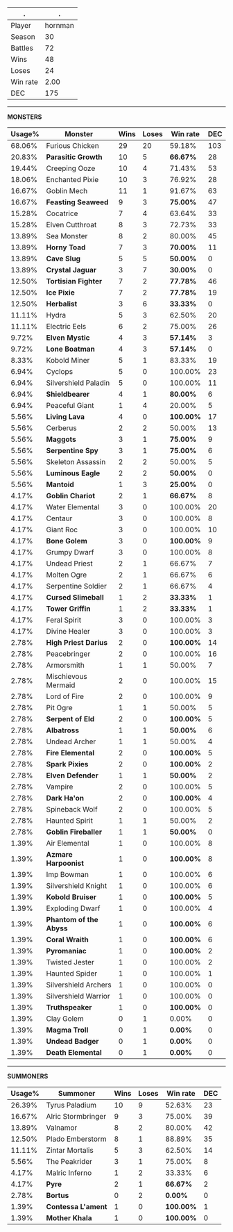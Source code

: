 .|.
|-|-
Player|hornman
Season|30
Battles|72
Wins|48
Loses|24
Win rate|2.00
DEC|175

---
**MONSTERS**

Usage%|Monster|Wins|Loses|Win rate|DEC|
-|-|-|-|-|-|
68.06%|Furious Chicken|29|20|59.18%|103|
20.83%|**Parasitic Growth**|10|5|**66.67%**|28|
19.44%|Creeping Ooze|10|4|71.43%|53|
18.06%|Enchanted Pixie|10|3|76.92%|28|
16.67%|Goblin Mech|11|1|91.67%|63|
16.67%|**Feasting Seaweed**|9|3|**75.00%**|47|
15.28%|Cocatrice|7|4|63.64%|33|
15.28%|Elven Cutthroat|8|3|72.73%|33|
13.89%|Sea Monster|8|2|80.00%|45|
13.89%|**Horny Toad**|7|3|**70.00%**|11|
13.89%|**Cave Slug**|5|5|**50.00%**|0|
13.89%|**Crystal Jaguar**|3|7|**30.00%**|0|
12.50%|**Tortisian Fighter**|7|2|**77.78%**|46|
12.50%|**Ice Pixie**|7|2|**77.78%**|19|
12.50%|**Herbalist**|3|6|**33.33%**|0|
11.11%|Hydra|5|3|62.50%|20|
11.11%|Electric Eels|6|2|75.00%|26|
9.72%|**Elven Mystic**|4|3|**57.14%**|3|
9.72%|**Lone Boatman**|4|3|**57.14%**|0|
8.33%|Kobold Miner|5|1|83.33%|19|
6.94%|Cyclops|5|0|100.00%|23|
6.94%|Silvershield Paladin|5|0|100.00%|11|
6.94%|**Shieldbearer**|4|1|**80.00%**|6|
6.94%|Peaceful Giant|1|4|20.00%|5|
5.56%|**Living Lava**|4|0|**100.00%**|17|
5.56%|Cerberus|2|2|50.00%|13|
5.56%|**Maggots**|3|1|**75.00%**|9|
5.56%|**Serpentine Spy**|3|1|**75.00%**|6|
5.56%|Skeleton Assassin|2|2|50.00%|5|
5.56%|**Luminous Eagle**|2|2|**50.00%**|0|
5.56%|**Mantoid**|1|3|**25.00%**|0|
4.17%|**Goblin Chariot**|2|1|**66.67%**|8|
4.17%|Water Elemental|3|0|100.00%|20|
4.17%|Centaur|3|0|100.00%|8|
4.17%|Giant Roc|3|0|100.00%|10|
4.17%|**Bone Golem**|3|0|**100.00%**|9|
4.17%|Grumpy Dwarf|3|0|100.00%|8|
4.17%|Undead Priest|2|1|66.67%|7|
4.17%|Molten Ogre|2|1|66.67%|6|
4.17%|Serpentine Soldier|2|1|66.67%|4|
4.17%|**Cursed Slimeball**|1|2|**33.33%**|1|
4.17%|**Tower Griffin**|1|2|**33.33%**|1|
4.17%|Feral Spirit|3|0|100.00%|3|
4.17%|Divine Healer|3|0|100.00%|3|
2.78%|**High Priest Darius**|2|0|**100.00%**|14|
2.78%|Peacebringer|2|0|100.00%|16|
2.78%|Armorsmith|1|1|50.00%|7|
2.78%|Mischievous Mermaid|2|0|100.00%|15|
2.78%|Lord of Fire|2|0|100.00%|9|
2.78%|Pit Ogre|1|1|50.00%|5|
2.78%|**Serpent of Eld**|2|0|**100.00%**|5|
2.78%|**Albatross**|1|1|**50.00%**|6|
2.78%|Undead Archer|1|1|50.00%|4|
2.78%|**Fire Elemental**|2|0|**100.00%**|5|
2.78%|**Spark Pixies**|2|0|**100.00%**|2|
2.78%|**Elven Defender**|1|1|**50.00%**|2|
2.78%|Vampire|2|0|100.00%|5|
2.78%|**Dark Ha'on**|2|0|**100.00%**|4|
2.78%|Spineback Wolf|2|0|100.00%|5|
2.78%|Haunted Spirit|1|1|50.00%|2|
2.78%|**Goblin Fireballer**|1|1|**50.00%**|0|
1.39%|Air Elemental|1|0|100.00%|8|
1.39%|**Azmare Harpoonist**|1|0|**100.00%**|8|
1.39%|Imp Bowman|1|0|100.00%|6|
1.39%|Silvershield Knight|1|0|100.00%|6|
1.39%|**Kobold Bruiser**|1|0|**100.00%**|5|
1.39%|Exploding Dwarf|1|0|100.00%|4|
1.39%|**Phantom of the Abyss**|1|0|**100.00%**|6|
1.39%|**Coral Wraith**|1|0|**100.00%**|6|
1.39%|**Pyromaniac**|1|0|**100.00%**|2|
1.39%|Twisted Jester|1|0|100.00%|2|
1.39%|Haunted Spider|1|0|100.00%|1|
1.39%|Silvershield Archers|1|0|100.00%|0|
1.39%|Silvershield Warrior|1|0|100.00%|0|
1.39%|**Truthspeaker**|1|0|**100.00%**|0|
1.39%|Clay Golem|0|1|0.00%|0|
1.39%|**Magma Troll**|0|1|**0.00%**|0|
1.39%|**Undead Badger**|0|1|**0.00%**|0|
1.39%|**Death Elemental**|0|1|**0.00%**|0|

---
**SUMMONERS**

Usage%|Summoner|Wins|Loses|Win rate|DEC|
-|-|-|-|-|-|
26.39%|Tyrus Paladium|10|9|52.63%|23|
16.67%|Alric Stormbringer|9|3|75.00%|39|
13.89%|Valnamor|8|2|80.00%|42|
12.50%|Plado Emberstorm|8|1|88.89%|35|
11.11%|Zintar Mortalis|5|3|62.50%|14|
5.56%|The Peakrider|3|1|75.00%|8|
4.17%|Malric Inferno|1|2|33.33%|6|
4.17%|**Pyre**|2|1|**66.67%**|2|
2.78%|**Bortus**|0|2|**0.00%**|0|
1.39%|**Contessa L'ament**|1|0|**100.00%**|1|
1.39%|**Mother Khala**|1|0|**100.00%**|0|
